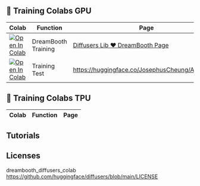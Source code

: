 ## 🦒 Training Colabs GPU

| Colab | Function | Page
| --- | --- | --- |
[![Open In Colab](https://colab.research.google.com/assets/colab-badge.svg)](https://colab.research.google.com/github/camenduru/stable-diffusion-webui-colab/blob/training/dreambooth_diffusers_colab.ipynb) | DreamBooth Training | [Diffusers Lib ❤ DreamBooth Page](https://github.com/huggingface/diffusers/tree/main/examples/dreambooth)
[![Open In Colab](https://colab.research.google.com/assets/colab-badge.svg)](https://colab.research.google.com/github/camenduru/stable-diffusion-webui-colab/blob/training/a_certainty_webui_colab.ipynb) | Training Test | https://huggingface.co/JosephusCheung/ACertainty

## 🦒 Training Colabs TPU
| Colab | Function | Page
| --- | --- | --- |

## Tutorials


## Licenses

dreambooth_diffusers_colab https://github.com/huggingface/diffusers/blob/main/LICENSE
